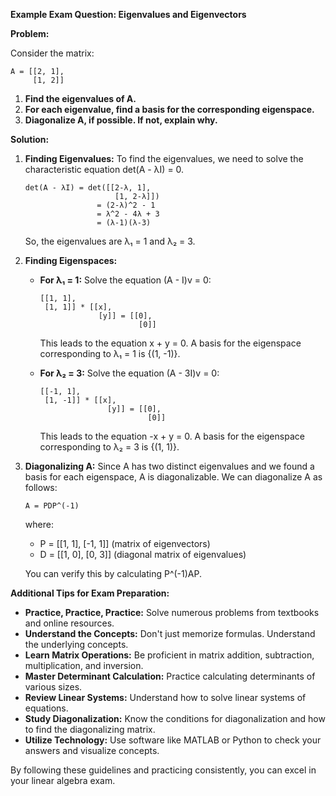 **Example Exam Question: Eigenvalues and Eigenvectors**

**Problem:**

Consider the matrix:

```
A = [[2, 1],
     [1, 2]]
```

1. **Find the eigenvalues of A.**
2. **For each eigenvalue, find a basis for the corresponding eigenspace.**
3. **Diagonalize A, if possible. If not, explain why.**

**Solution:**

1. **Finding Eigenvalues:**
   To find the eigenvalues, we need to solve the characteristic equation det(A - λI) = 0.
   
   ```
   det(A - λI) = det([[2-λ, 1],
                       [1, 2-λ]])
                   = (2-λ)^2 - 1
                   = λ^2 - 4λ + 3
                   = (λ-1)(λ-3)
   ```
   
   So, the eigenvalues are λ₁ = 1 and λ₂ = 3.

2. **Finding Eigenspaces:**
   
   * **For λ₁ = 1:**
     Solve the equation (A - I)v = 0:
     ```
     [[1, 1],
      [1, 1]] * [[x],
                  [y]] = [[0],
                           [0]]
     ```
     This leads to the equation x + y = 0. 
     A basis for the eigenspace corresponding to λ₁ = 1 is {(1, -1)}.

   * **For λ₂ = 3:**
     Solve the equation (A - 3I)v = 0:
     ```
     [[-1, 1],
      [1, -1]] * [[x],
                    [y]] = [[0],
                             [0]]
     ```
     This leads to the equation -x + y = 0. 
     A basis for the eigenspace corresponding to λ₂ = 3 is {(1, 1)}.

3. **Diagonalizing A:**
   Since A has two distinct eigenvalues and we found a basis for each eigenspace, A is diagonalizable. 
   We can diagonalize A as follows:
   
   ```
   A = PDP^(-1)
   ```
   
   where:
   
   * P = [[1, 1],
         [-1, 1]] (matrix of eigenvectors)
   * D = [[1, 0],
         [0, 3]] (diagonal matrix of eigenvalues)
   
   You can verify this by calculating P^(-1)AP.

**Additional Tips for Exam Preparation:**

* **Practice, Practice, Practice:** Solve numerous problems from textbooks and online resources.
* **Understand the Concepts:** Don't just memorize formulas. Understand the underlying concepts.
* **Learn Matrix Operations:** Be proficient in matrix addition, subtraction, multiplication, and inversion.
* **Master Determinant Calculation:** Practice calculating determinants of various sizes.
* **Review Linear Systems:** Understand how to solve linear systems of equations.
* **Study Diagonalization:** Know the conditions for diagonalization and how to find the diagonalizing matrix.
* **Utilize Technology:** Use software like MATLAB or Python to check your answers and visualize concepts.

By following these guidelines and practicing consistently, you can excel in your linear algebra exam.
